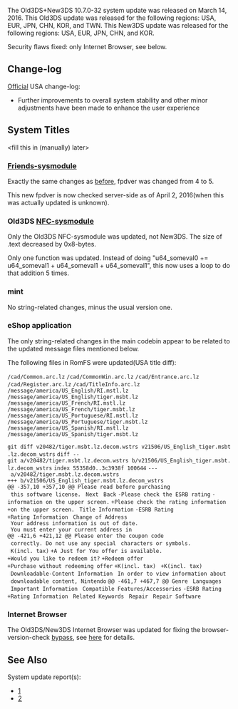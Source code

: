 The Old3DS+New3DS 10.7.0-32 system update was released on March 14,
2016. This Old3DS update was released for the following regions: USA,
EUR, JPN, CHN, KOR, and TWN. This New3DS update was released for the
following regions: USA, EUR, JPN, CHN, and KOR.

Security flaws fixed: only Internet Browser, see below.

## Change-log

[Official](http://en-americas-support.nintendo.com/app/answers/detail/a_id/667/p/430/c/267)
USA change-log:

- Further improvements to overall system stability and other minor
  adjustments have been made to enhance the user experience

## System Titles

\<fill this in (manually) later\>

### [Friends-sysmodule](Friend_Services "wikilink")

Exactly the same changes as [before](10.5.0-30 "wikilink"), fpdver was
changed from 4 to 5.

This new fpdver is now checked server-side as of April 2, 2016(when this
was actually updated is unknown).

### Old3DS [NFC-sysmodule](NFC_Services "wikilink")

Only the Old3DS NFC-sysmodule was updated, not New3DS. The size of .text
decreased by 0x8-bytes.

Only one function was updated. Instead of doing "u64_someval0 +=
u64_someval1 + u64_someval1 + u64_someval1", this now uses a loop to do
that addition 5 times.

### mint

No string-related changes, minus the usual version one.

### eShop application

The only string-related changes in the main codebin appear to be related
to the updated message files mentioned below.

The following files in RomFS were updated(USA title diff):

`/cad/Common.arc.lz`
`/cad/CommonWin.arc.lz`
`/cad/Entrance.arc.lz`
`/cad/Register.arc.lz`
`/cad/TitleInfo.arc.lz`
`/message/america/US_English/RI.mstl.lz`
`/message/america/US_English/tiger.msbt.lz`
`/message/america/US_French/RI.mstl.lz`
`/message/america/US_French/tiger.msbt.lz`
`/message/america/US_Portuguese/RI.mstl.lz`
`/message/america/US_Portuguese/tiger.msbt.lz`
`/message/america/US_Spanish/RI.mstl.lz`
`/message/america/US_Spanish/tiger.msbt.lz`

`git diff v20482/tiger.msbt.lz.decom.wstrs v21506/US_English_tiger.msbt.lz.decom_wstrs`
`diff --git a/v20482/tiger.msbt.lz.decom.wstrs b/v21506/US_English_tiger.msbt.lz.decom_wstrs`
`index 55358d0..3c3938f 100644`
`--- a/v20482/tiger.msbt.lz.decom.wstrs`
`+++ b/v21506/US_English_tiger.msbt.lz.decom_wstrs`
`@@ -357,10 +357,10 @@ Please read before purchasing`
` this software license.`
` Next`
` Back`
`-Please check the ESRB rating`
`-information on the upper screen.`
`+Please check the rating information`
`+on the upper screen.`
` Title Information`
`-ESRB Rating`
`+Rating Information`
` Change of Address`
` Your address information is out of date.`
` You must enter your current address in`
`@@ -421,6 +421,12 @@ Please enter the coupon code`
` correctly. Do not use any special`
` characters or symbols.`
` K(incl. tax)`
`+A Just for You offer is available.`
`+Would you like to redeem it?`
`+Redeem offer`
`+Purchase without redeeming offer`
`+K(incl. tax) `
`+K(incl. tax) `
` Downloadable-Content Information`
` In order to view information about`
` downloadable content, Nintendo`
`@@ -461,7 +467,7 @@ Genre`
` Languages`
` Important Information`
` Compatible Features/Accessories`
`-ESRB Rating`
`+Rating Information`
` Related Keywords`
` Repair`
` Repair Software`

### Internet Browser

The Old3DS/New3DS Internet Browser was updated for fixing the
browser-version-check [bypass](3DS_Userland_Flaws "wikilink"), see
[here](Internet_Browser "wikilink") for details.

## See Also

System update report(s):

- [1](https://yls8.mtheall.com/ninupdates/reports.php?date=03-14-16_08-00-49&sys=ctr)
- [2](https://yls8.mtheall.com/ninupdates/reports.php?date=03-14-16_08-00-58&sys=ktr)
